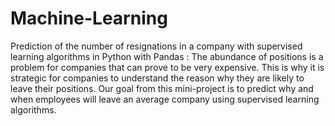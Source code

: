 # Machine-Learning
Prediction of the number of resignations in a company with supervised learning algorithms in Python with Pandas : 
The abundance of positions is a problem for companies that can prove to be very expensive.
This is why it is strategic for companies to understand the reason why they are likely to leave their positions. Our goal from this mini-project is to predict why and when employees will leave an average company using supervised learning algorithms.
